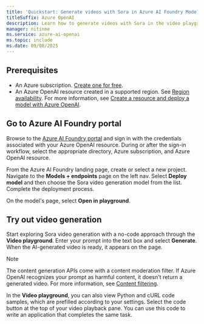 ```yaml
---
title: 'Quickstart: Generate videos with Sora in Azure AI Foundry Models and Azure AI Foundry'
titleSuffix: Azure OpenAI
description: Learn how to generate videos with Sora in the video playground (preview) in Azure AI Foundry.
manager: nitinme
ms.service: azure-ai-openai
ms.topic: include
ms.date: 09/08/2025
---
```



## Prerequisites

- An Azure subscription. <a href="https://azure.microsoft.com/free/ai-services" target="_blank">Create one for free</a>.
- An Azure OpenAI resource created in a supported region. See [Region availability](/azure/ai-foundry/openai/concepts/models#model-summary-table-and-region-availability). For more information, see [Create a resource and deploy a model with Azure OpenAI](../how-to/create-resource.md).

## Go to Azure AI Foundry portal

Browse to the [Azure AI Foundry portal](https://ai.azure.com/?cid=learnDocs) and sign in with the credentials associated with your Azure OpenAI resource. During or after the sign-in workflow, select the appropriate directory, Azure subscription, and Azure OpenAI resource.

From the Azure AI Foundry landing page, create or select a new project. Navigate to the **Models + endpoints** page on the left nav. Select **Deploy model** and then choose the Sora video generation model from the list. Complete the deployment process.

On the model's page, select **Open in playground**.

## Try out video generation

Start exploring Sora video generation with a no-code approach through the **Video playground**. Enter your prompt into the text box and select **Generate**. When the AI-generated video is ready, it appears on the page.

> [!NOTE]
> The content generation APIs come with a content moderation filter. If Azure OpenAI recognizes your prompt as harmful content, it doesn't return a generated video. For more information, see [Content filtering](../concepts/content-filter.md).

In the **Video playground**, you can also view Python and cURL code samples, which are prefilled according to your settings. Select the code button at the top of your video playback pane. You can use this code to write an application that completes the same task.
